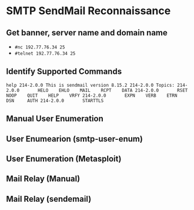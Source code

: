 # SMTP SendMail Reconnaissance
## Get banner, server name and domain name
* `#nc 192.77.76.34 25`
* `#telnet 192.77.76.34 25`

## Identify Supported Commands
`help
214-2.0.0 This is sendmail version 8.15.2
214-2.0.0 Topics:
214-2.0.0       HELO    EHLO    MAIL    RCPT    DATA
214-2.0.0       RSET    NOOP    QUIT    HELP    VRFY
214-2.0.0       EXPN    VERB    ETRN    DSN     AUTH
214-2.0.0       STARTTLS
`

## Manual User Enumeration

## User Enumearion (smtp-user-enum)

## User Enumeration (Metasploit)

## Mail Relay (Manual)

## Mail Relay (sendemail)

